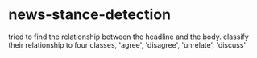 # news-stance-detection
tried to find the relationship between the headline and the body. classify their relationship to four classes, 'agree', 'disagree', 'unrelate', 'discuss'
